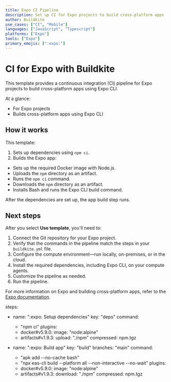 ```yaml
---
title: Expo CI Pipeline
description: Set up CI for Expo projects to build cross-platform apps
author: Buildkite
use_cases: ["CI", "Mobile"]
languages: ["JavaScript", "Typescript"]
platforms: ["Expo"]
tools: ["Expo"]
primary_emojis: [":expo:"]
---
```


# CI for Expo with Buildkite

This template provides a continuous integration (CI) pipeline for Expo projects to build cross-platform apps using Expo CLI.

At a glance:

- For Expo projects
- Builds cross-platform apps using Expo CLI

## How it works

This template:

1. Sets up dependencies using `npm ci`.
2. Builds the Expo app:
  - Sets up the required Docker image with Node.js.
  - Uploads the `npm` directory as an artifact.
  - Runs the `npm ci` command.
  - Downloads the `npm` directory as an artifact.
  - Installs Bash and runs the Expo CLI build command.

After the dependencies are set up, the app build step runs.

## Next steps

After you select **Use template**, you'll need to:

1. Connect the Git repository for your Expo project.
2. Verify that the commands in the pipeline match the steps in your `buildkite.yml` file.
3. Configure the compute environment—run locally, on-premises, or in the cloud.
4. Install the required dependencies, including Expo CLI, on your compute agents.
5. Customize the pipeline as needed.
6. Run the pipeline.

For more information on Expo and building cross-platform apps, refer to the [Expo documentation](https://docs.expo.dev/).


steps:
  - name: ":expo: Setup dependencies"
    key: "deps"
    command:
      - "npm ci"
    plugins:
      - docker#v5.9.0:
          image: "node:alpine"
      - artifacts#v1.9.3:
          upload: "./npm"
          compressed: npm.tgz

  - name: ":expo: Build app"
    key: "build"
    branches: "main"
    command:
      - "apk add --no-cache bash"
      - "npx eas-cli build --platform all --non-interactive --no-wait"
    plugins:
      - docker#v5.9.0:
          image: "node:alpine"
      - artifacts#v1.9.3:
          download: "./npm"
          compressed: npm.tgz
